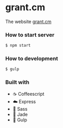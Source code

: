 grant.cm
==================

The website [grant.cm](http://grant.cm)

### How to start server

```sh
$ npm start
```

### How to development

```sh
$ gulp
```

### Built with

- :coffee: Coffeescript
- :cloud: Express
- :lipstick: Sass
- :gem: Jade
- :tropical_fish: Gulp
